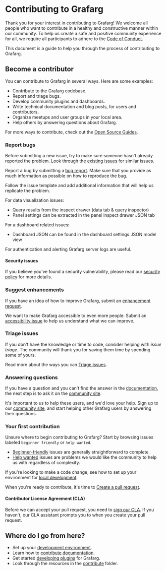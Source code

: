 # Contributing to Grafarg

Thank you for your interest in contributing to Grafarg! We welcome all people who want to contribute in a healthy and constructive manner within our community. To help us create a safe and positive community experience for all, we require all participants to adhere to the [Code of Conduct](CODE_OF_CONDUCT.md).

This document is a guide to help you through the process of contributing to Grafarg.

## Become a contributor

You can contribute to Grafarg in several ways. Here are some examples:

- Contribute to the Grafarg codebase.
- Report and triage bugs.
- Develop community plugins and dashboards.
- Write technical documentation and blog posts, for users and contributors.
- Organize meetups and user groups in your local area.
- Help others by answering questions about Grafarg.

For more ways to contribute, check out the [Open Source Guides](https://opensource.guide/how-to-contribute/).

### Report bugs

Before submitting a new issue, try to make sure someone hasn't already reported the problem. Look through the [existing issues](https://github.com/grafarg/grafarg/issues) for similar issues.

Report a bug by submitting a [bug report](https://github.com/grafarg/grafarg/issues/new?labels=type%3A+bug&template=1-bug_report.md). Make sure that you provide as much information as possible on how to reproduce the bug.

Follow the issue template and add additional information that will help us replicate the problem.

For data visualization issues:
- Query results from the inspect drawer (data tab & query inspector)
- Panel settings can be extracted in the panel inspect drawer JSON tab

For a dashboard related issues:
- Dashboard JSON can be found in the dashboard settings JSON model view

For authentication and alerting Grafarg server logs are useful.

#### Security issues

If you believe you've found a security vulnerability, please read our [security policy](https://github.com/grafarg/grafarg/security/policy) for more details.

### Suggest enhancements

If you have an idea of how to improve Grafarg, submit an [enhancement request](https://github.com/grafarg/grafarg/issues/new?labels=type%3A+feature+request&template=2-feature_request.md).

We want to make Grafarg accessible to even more people. Submit an [accessibility issue](https://github.com/grafarg/grafarg/issues/new?labels=type%3A+accessibility&template=3-accessibility.md) to help us understand what we can improve.

### Triage issues

If you don't have the knowledge or time to code, consider helping with _issue triage_. The community will thank you for saving them time by spending some of yours.

Read more about the ways you can [Triage issues](/contribute/triage-issues.md).

### Answering questions

If you have a question and you can't find the answer in the [documentation](https://grafarg.com/docs/), the next step is to ask it on the [community site](https://community.grafarg.com/).

It's important to us to help these users, and we'd love your help. Sign up to our [community site](https://community.grafarg.com/), and start helping other Grafarg users by answering their questions.

### Your first contribution

Unsure where to begin contributing to Grafarg? Start by browsing issues labeled `beginner friendly` or `help wanted`.

- [Beginner-friendly](https://github.com/grafarg/grafarg/issues?q=is%3Aopen+is%3Aissue+label%3A%22beginner+friendly%22) issues are generally straightforward to complete.
- [Help wanted](https://github.com/grafarg/grafarg/issues?q=is%3Aopen+is%3Aissue+label%3A%22help+wanted%22) issues are problems we would like the community to help us with regardless of complexity.

If you're looking to make a code change, see how to set up your environment for [local development](contribute/developer-guide.md).

When you're ready to contribute, it's time to [Create a pull request](/contribute/create-pull-request.md).

#### Contributor License Agreement (CLA)

Before we can accept your pull request, you need to [sign our CLA](https://grafarg.com/docs/grafarg/latest/developers/cla/). If you haven't, our CLA assistant prompts you to when you create your pull request.

## Where do I go from here?

- Set up your [development environment](contribute/developer-guide.md).
- Learn how to [contribute documentation](contribute/documentation.md).
- Get started [developing plugins](https://grafarg.com/docs/grafarg/latest/developers/plugins/) for Grafarg.
- Look through the resources in the [contribute](https://github.com/grafarg/grafarg/tree/master/contribute) folder.

